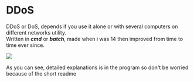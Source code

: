 # DDoS

DDoS or DoS, depends if you use it alone or with several computers on different networks utility.<br>
Written in ***cmd*** or ***batch***, made when i was 14 then improved from time to time ever since.

<img src="https://i.ibb.co/ZMp5Vqp/Ska-rmavbild-2020-01-23-kl-20-49-56.png">

As you can see, detailed explanations is in the program so don't be worried because of the short readme
